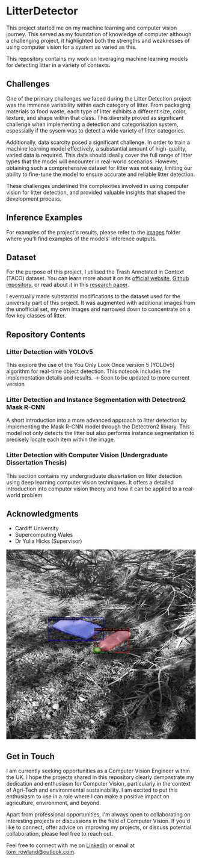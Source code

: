 # LitterDetector
This project started me on my machine learning and computer vision journey. This served as my foundation of knowledge of computer although a challenging project, it highlighted both the strengths and weaknesses of using computer vision for a system as varied as this. 

This repository contains my work on leveraging machine learning models for detecting litter in a variety of contexts.

## Challenges

One of the primary challenges we faced during the Litter Detection project was the immense variability within each category of litter. From packaging materials to food waste, each type of litter exhibits a different size, color, texture, and shape within that class. This diversity proved as significant challenge when implementing a detection and categorisation system, espessially if the sysem was to detect a wide variety of litter categories.

Additionally, data scarcity posed a significant challenge. In order to train a machine learning model effectively, a substantial amount of high-quality, varied data is required. This data should ideally cover the full range of litter types that the model will encounter in real-world scenarios. However, obtaining such a comprehensive dataset for litter was not easy, limiting our ability to fine-tune the model to ensure accurate and reliable litter detection. 

These challenges underlined the complexities involved in using computer vision for litter detection, and provided valuable insights that shaped the development process.

## Inference Examples
For examples of the project's results, please refer to the [images](https://github.com/trow-land/LitterDetector/tree/main/images) folder where you'll find examples of the models' inference outputs.

## Dataset
For the purpose of this project, I utilised the Trash Annotated in Context (TACO) dataset. You can learn more about it on its [official website](http://tacodataset.org/), [Github repository](https://github.com/pedropro/TACO), or read about it in this [research paper](https://arxiv.org/abs/2003.06975). 

I eventually made substantial modifications to the dataset used for the university part of this project. It was augmented with additional images from the unofficial set, my own images and narrowed down to concentrate on a few key classes of litter.

## Repository Contents

### Litter Detection with YOLOv5
This explore the use of the You Only Look Once version 5 (YOLOv5) algorithm for real-time object detection. This noteook includes the implementation details and results. -> Soon to be updated to more current version

### Litter Detection and Instance Segmentation with Detectron2 Mask R-CNN
A short introduction into a more advanced approach to litter detection by implementing the Mask R-CNN model through the Detectron2 library. This model not only detects the litter but also performs instance segmentation to precisely locate each item within the image.

### Litter Detection with Computer Vision (Undergraduate Dissertation Thesis)
This section contains my undergraduate dissertation on litter detection using deep learning computer vision techniques. It offers a detailed introduction into computer vision theory and how it can be applied to a real-world problem.

## Acknowledgments
- Cardiff University
- Supercomputing Wales
- Dr Yulia Hicks (Supervisor)

![example](https://github.com/trow-land/LitterDetector/blob/main/images/taco_detectron3.png)


## Get in Touch

I am currently seeking opportunities as a Computer Vision Engineer within the UK. I hope the projects shared in this repository clearly demonstrate my dedication and enthusiasm for Computer Vision, particularly in the context of Agri-Tech and environmental sustainability. I am excited to put this enthusiasm to use in a role where I can make a positive impact on agriculture, environment, and beyond.

Apart from professional opportunities, I'm always open to collaborating on interesting projects or discussions in the field of Computer Vision. If you'd like to connect, offer advice on improving my projects, or discuss potential collaboration, please feel free to reach out.

Feel free to connect with me on [LinkedIn](https://www.linkedin.com/in/thomas-rowland-07a785155/) or email at [tom_rowland@outlook.com](mailto:tom_rowland@outlook.com). 

